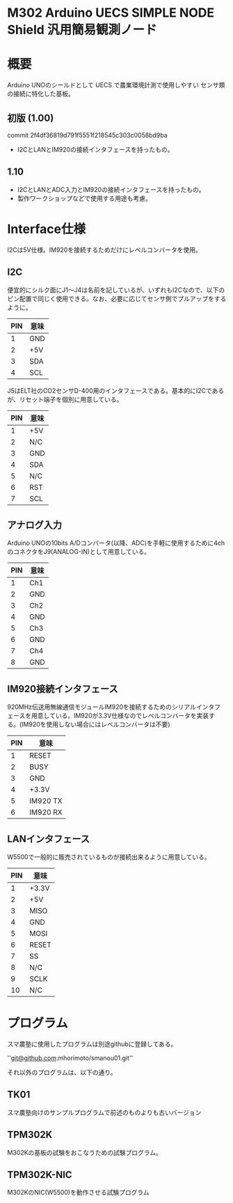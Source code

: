 M302 Arduino UECS SIMPLE NODE Shield 汎用簡易観測ノード
======================================================

# 概要

Arduino UNOのシールドとして UECS で農業環境計測で使用しやすい
センサ類の接続に特化した基板。


## 初版 (1.00)
  commit 2f4df36819d791f5551f218545c303c0058bd9ba
  * I2CとLANとIM920の接続インタフェースを持ったもの。

## 1.10
  * I2CとLANとADC入力とIM920の接続インタフェースを持ったもの。
  * 製作ワークショップなどで使用する用途も考慮。

# Interface仕様

 I2Cは5V仕様。IM920を接続するためだけにレベルコンバータを使用。

## I2C

 便宜的にシルク面にJ1〜J4は名前を記しているが、いずれもI2Cなので、以下のピン配置で同じく使用できる。なお、必要に応じてセンサ側でプルアップをするように。

 | PIN | 意味 |
 |-----|------|
 |  1  | GND  |
 |  2  | +5V  |
 |  3  | SDA  |
 |  4  | SCL  |

 J5はELT社のCO2センサD-400用のインタフェースである。基本的にI2Cであるが、リセット端子を個別に用意している。

 | PIN | 意味 |
 |-----|------|
 |  1  | +5V  |
 |  2  | N/C  |
 |  3  | GND  |
 |  4  | SDA  |
 |  5  | N/C  |
 |  6  | RST  |
 |  7  | SCL  |

## アナログ入力

Arduino UNOの10bits A/Dコンバータ(以降、ADC)を手軽に使用するために4chのコネクタをJ9(ANALOG-IN)として用意している。

 | PIN | 意味 |
 |-----|------|
 |  1  | Ch1  |
 |  2  | GND  |
 |  3  | Ch2  |
 |  4  | GND  |
 |  5  | Ch3  |
 |  6  | GND  |
 |  7  | Ch4  |
 |  8  | GND  |

## IM920接続インタフェース

920MHz伝送用無線通信モジュールIM920を接続するためのシリアルインタフェースを用意している。IM920が3.3V仕様なのでレベルコンバータを実装する。(IM920を使用しない場合にはレベルコンバータは不要)

 | PIN |   意味   |
 |-----|----------|
 |  1  | RESET    |
 |  2  | BUSY     |
 |  3  | GND      |
 |  4  | +3.3V    |
 |  5  | IM920 TX |
 |  6  | IM920 RX |

## LANインタフェース

W5500で一般的に販売されているものが接続出来るように用意している。

 | PIN | 意味  |
 |-----|-------|
 |  1  | +3.3V |
 |  2  | +5V   |
 |  3  | MISO  |
 |  4  | GND   |
 |  5  | MOSI  |
 |  6  | RESET |
 |  7  | SS    |
 |  8  | N/C   |
 |  9  | SCLK  |
 | 10  | N/C   |

# プログラム

スマ農塾に使用したプログラムは別途githubに登録してある。

''git@github.com:mhorimoto/smanou01.git''

それ以外のプログラムは、以下の通り。

## TK01

スマ農塾向けのサンプルプログラムで前述のものよりも古いバージョン

## TPM302K

M302Kの基板の試験をおこなうための試験プログラム。

## TPM302K-NIC

M302KのNIC(W5500)を動作させる試験プログラム
